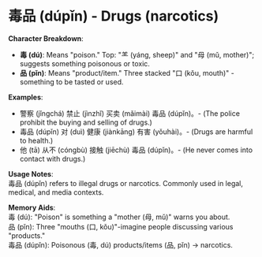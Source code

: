 # **毒品 (dúpǐn) - Drugs (narcotics)**

**Character Breakdown**:  
- **毒 (dú)**: Means "poison." Top: "⺷ (yáng, sheep)" and "母 (mǔ, mother)"; suggests something poisonous or toxic.  
- **品 (pǐn)**: Means "product/item." Three stacked "口 (kǒu, mouth)" - something to be tasted or used.

**Examples**:  
- 警察 (jǐngchá) 禁止 (jìnzhǐ) 买卖 (mǎimài) 毒品 (dúpǐn)。- (The police prohibit the buying and selling of drugs.)  
- 毒品 (dúpǐn) 对 (duì) 健康 (jiànkāng) 有害 (yǒuhài)。- (Drugs are harmful to health.)  
- 他 (tā) 从不 (cóngbù) 接触 (jiēchù) 毒品 (dúpǐn)。- (He never comes into contact with drugs.)

**Usage Notes**:  
毒品 (dúpǐn) refers to illegal drugs or narcotics. Commonly used in legal, medical, and media contexts.

**Memory Aids**:  
毒 (dú): "Poison" is something a "mother (母, mǔ)" warns you about.  
品 (pǐn): Three "mouths (口, kǒu)"-imagine people discussing various "products."  
毒品 (dúpǐn): Poisonous (毒, dú) products/items (品, pǐn) → narcotics.